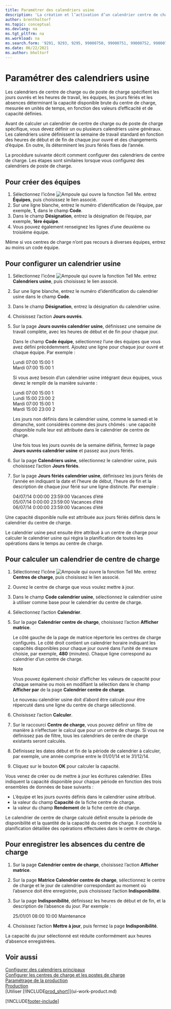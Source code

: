 ```yaml
---
title: Paramétrer des calendriers usine
description: 'La création et l’activation d’un calendrier centre de charge impliquent plusieurs tâches, notamment la configuration des calendriers d’atelier et la création d’équipes.'
author: brentholtorf
ms.topic: conceptual
ms.devlang: na
ms.tgt_pltfrm: na
ms.workload: na
ms.search.form: '9291, 9293, 9295, 99000750, 99000751, 99000752, 99000753, 99000759, 99000769, 99000770, 99000771, 99000772, 99000920'
ms.date: 06/22/2021
ms.author: bholtorf
---
```

# <a name="set-up-shop-calendars"></a>Paramétrer des calendriers usine

Les calendriers de centre de charge ou de poste de charge spécifient les jours ouvrés et les heures de travail, les équipes, les jours fériés et les absences déterminant la capacité disponible brute du centre de charge, mesurée en unités de temps, en fonction des valeurs d’efficacité et de capacité définies.

Avant de calculer un calendrier de centre de charge ou de poste de charge spécifique, vous devez définir un ou plusieurs calendriers usine généraux. Les calendriers usine définissent la semaine de travail standard en fonction des heures de début et de fin de chaque jour ouvré et des changements d’équipe. En outre, ils déterminent les jours fériés fixes de l’année.  

La procédure suivante décrit comment configurer des calendriers de centre de charge. Les étapes sont similaires lorsque vous configurez des calendriers de poste de charge.  

## <a name="to-create-work-shifts"></a>Pour créer des équipes
1.  Sélectionnez l’icône ![Ampoule qui ouvre la fonction Tell Me.](media/ui-search/search_small.png "Dites-moi ce que vous voulez faire") entrez **Équipes**, puis choisissez le lien associé.  
2.  Sur une ligne blanche, entrez le numéro d’identification de l’équipe, par exemple, **1**, dans le champ **Code**.  
3.  Dans le champ **Désignation**, entrez la désignation de l’équipe, par exemple, **1ère équipe**.  
4.  Vous pouvez également renseignez les lignes d’une deuxième ou troisième équipe.  

Même si vos centres de charge n’ont pas recours à diverses équipes, entrez au moins un code équipe.  

## <a name="to-set-up-a-shop-calendar"></a>Pour configurer un calendrier usine
1.  Sélectionnez l’icône ![Ampoule qui ouvre la fonction Tell Me.](media/ui-search/search_small.png "Dites-moi ce que vous voulez faire") entrez **Calendriers usine**, puis choisissez le lien associé.  
2.  Sur une ligne blanche, entrez le numéro d’identification du calendrier usine dans le champ **Code**.  
3.  Dans le champ **Désignation**, entrez la désignation du calendrier usine.  
4.  Choisissez l’action **Jours ouvrés**.
5.  Sur la page **Jours ouvrés calendrier usine**, définissez une semaine de travail complète, avec les heures de début et de fin pour chaque jour.  

    Dans le champ **Code équipe**, sélectionnez l’une des équipes que vous avez défini précédemment. Ajoutez une ligne pour chaque jour ouvré et chaque équipe. Par exemple :  

    Lundi 07:00 15:00 1   
    Mardi 07:00 15:00 1  

    Si vous avez besoin d’un calendrier usine intégrant deux équipes, vous devez le remplir de la manière suivante :  

    Lundi 07:00 15:00 1   
    Lundi 15:00 23:00 2  
    Mardi 07:00 15:00 1  
    Mardi 15:00 23:00 2  

    Les jours non définis dans le calendrier usine, comme le samedi et le dimanche, sont considérés comme des jours chômés : une capacité disponible nulle leur est attribuée dans le calendrier de centre de charge.  

    Une fois tous les jours ouvrés de la semaine définis, fermez la page **Jours ouvrés calendrier usine** et passez aux jours fériés.  

6.  Sur la page **Calendriers usine**, sélectionnez le calendrier usine, puis choisissez l’action **Jours fériés**.
7. Sur la page **Jours fériés calendrier usine**, définissez les jours fériés de l’année en indiquant la date et l’heure de début, l’heure de fin et la description de chaque jour férié sur une ligne distincte. Par exemple :  

    04/07/14 0:00:00 23:59:00 Vacances d’été  
    05/07/14 0:00:00 23:59:00 Vacances d’été  
    06/07/14 0:00:00 23:59:00 Vacances d’été  

Une capacité disponible nulle est attribuée aux jours fériés définis dans le calendrier du centre de charge.  

Le calendrier usine peut ensuite être attribué à un centre de charge pour calculer le calendrier usine qui régira la planification de toutes les opérations dans le temps au centre de charge.  

## <a name="to-calculate-a-work-center-calendar"></a>Pour calculer un calendrier de centre de charge

1.  Sélectionnez l’icône ![Ampoule qui ouvre la fonction Tell Me.](media/ui-search/search_small.png "Dites-moi ce que vous voulez faire") entrez **Centres de charge**, puis choisissez le lien associé.
2. Ouvrez le centre de charge que vous voulez mettre à jour.  
3. Dans le champ **Code calendrier usine**, sélectionnez le calendrier usine à utiliser comme base pour le calendrier du centre de charge.  
4. Sélectionnez l’action **Calendrier**.  
5. Sur la page **Calendrier centre de charge**, choisissez l’action **Afficher matrice**.  

    Le côté gauche de la page de matrice répertorie les centres de charge configurés. Le côté droit contient un calendrier horaire indiquant les capacités disponibles pour chaque jour ouvré dans l’unité de mesure choisie, par exemple, **480** (minutes). Chaque ligne correspond au calendrier d’un centre de charge.  

    > [!NOTE]  
    >  Vous pouvez également choisir d’afficher les valeurs de capacité pour chaque semaine ou mois en modifiant la sélection dans le champ **Afficher par** de la page **Calendrier centre de charge**.  

    Le nouveau calendrier usine doit d’abord être calculé pour être répercuté dans une ligne du centre de charge sélectionné.  

6.  Choisissez l’action **Calculer**.  
7.  Sur le raccourci **Centre de charge**, vous pouvez définir un filtre de manière à n’effectuer le calcul que pour un centre de charge. Si vous ne définissez pas de filtre, tous les calendriers de centre de charge existants seront calculés.  
8.  Définissez les dates début et fin de la période de calendrier à calculer, par exemple, une année comprise entre le 01/01/14 et le 31/12/14.
9. Cliquez sur le bouton **OK** pour calculer la capacité.  

Vous venez de créer ou de mettre à jour les écritures calendrier. Elles indiquent la capacité disponible pour chaque période en fonction des trois ensembles de données de base suivants :  

- L’équipe et les jours ouvrés définis dans le calendrier usine attribué.  
- la valeur du champ **Capacité** de la fiche centre de charge.  
- la valeur du champ **Rendement** de la fiche centre de charge.  

Le calendrier de centre de charge calculé définit ensuite la période de disponibilité et la quantité de la capacité du centre de charge. Il contrôle la planification détaillée des opérations effectuées dans le centre de charge.  

## <a name="to-record-work-center-absence"></a>Pour enregistrer les absences du centre de charge
1.  Sur la page **Calendrier centre de charge**, choisissez l’action **Afficher matrice**.
2. Sur la page **Matrice Calendrier centre de charge**, sélectionnez le centre de charge et le jour de calendrier correspondant au moment où l’absence doit être enregistrée, puis choisissez l’action **Indisponibilité**.  
3.  Sur la page **Indisponibilité**, définissez les heures de début et de fin, et la description de l’absence du jour. Par exemple :  

    25/01/01 08:00 10:00 Maintenance  

4.  Choisissez l’action **Mettre à jour**, puis fermez la page **Indisponibilité**.  

La capacité du jour sélectionné est réduite conformément aux heures d’absence enregistrées.  

## <a name="see-also"></a>Voir aussi
[Configurer des calendriers principaux](across-how-to-assign-base-calendars.md)  
[Configurer les centres de charge et les postes de charge](production-how-to-set-up-work-and-machine-centers.md)  
[Paramétrage de la production](production-configure-production-processes.md)  
[Production](production-manage-manufacturing.md)  
[Utiliser [!INCLUDE[prod_short](includes/prod_short.md)]](ui-work-product.md)  


[!INCLUDE[footer-include](includes/footer-banner.md)]

